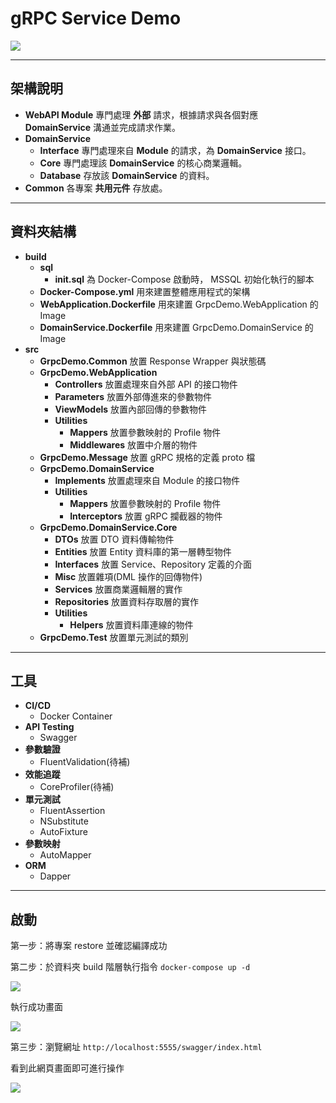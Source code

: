 # gRPC Service Demo

![](https://i.imgur.com/tcuxrOd.png)

---

## 架構說明

* **WebAPI Module**
專門處理 **外部** 請求，根據請求與各個對應 **DomainService** 溝通並完成請求作業。
* **DomainService** 
    * **Interface**
    專門處理來自 **Module** 的請求，為 **DomainService** 接口。
    * **Core**
    專門處理該 **DomainService** 的核心商業邏輯。
    * **Database**
    存放該 **DomainService** 的資料。
* **Common**
各專案 **共用元件** 存放處。

---

## 資料夾結構

* **build**
    * **sql**
        * **init.sql** 為 Docker-Compose 啟動時， MSSQL 初始化執行的腳本
    * **Docker-Compose.yml** 用來建置整體應用程式的架構
    * **WebApplication.Dockerfile** 用來建置 GrpcDemo.WebApplication 的 Image
    * **DomainService.Dockerfile** 用來建置 GrpcDemo.DomainService 的 Image
* **src**
    * **GrpcDemo.Common** 放置 Response Wrapper 與狀態碼
    * **GrpcDemo.WebApplication**
        * **Controllers** 放置處理來自外部 API 的接口物件
        * **Parameters** 放置外部傳進來的參數物件
        * **ViewModels** 放置內部回傳的參數物件
        * **Utilities**
            * **Mappers** 放置參數映射的 Profile 物件
            * **Middlewares** 放置中介層的物件
    * **GrpcDemo.Message** 放置 gRPC 規格的定義 proto 檔
    * **GrpcDemo.DomainService**
        * **Implements** 放置處理來自 Module 的接口物件
        * **Utilities**
            * **Mappers** 放置參數映射的 Profile 物件
            * **Interceptors** 放置 gRPC 攔截器的物件
    * **GrpcDemo.DomainService.Core**
        * **DTOs** 放置 DTO 資料傳輸物件
        * **Entities** 放置 Entity 資料庫的第一層轉型物件
        * **Interfaces** 放置 Service、Repository 定義的介面
        * **Misc** 放置雜項(DML 操作的回傳物件)
        * **Services** 放置商業邏輯層的實作
        * **Repositories** 放置資料存取層的實作
        * **Utilities**
            * **Helpers** 放置資料庫連線的物件
    * **GrpcDemo.Test** 放置單元測試的類別

---

## 工具
* **CI/CD**
    * Docker Container
* **API Testing**
    * Swagger
* **參數驗證**
    * FluentValidation(待補)
* **效能追蹤**
    * CoreProfiler(待補)
* **單元測試**
    * FluentAssertion
    * NSubstitute
    * AutoFixture
* **參數映射**
    * AutoMapper
* **ORM**
    * Dapper

---

## 啟動

第一步：將專案 restore 並確認編譯成功

第二步：於資料夾 build 階層執行指令 `docker-compose up -d`

![](https://i.imgur.com/KLHd2a3.jpg)

執行成功畫面

![](https://i.imgur.com/6t1kqEC.png)

第三步：瀏覽網址 `http://localhost:5555/swagger/index.html`

看到此網頁畫面即可進行操作

![](https://i.imgur.com/ztzLtbB.png)


